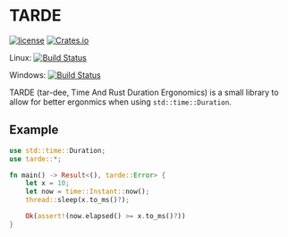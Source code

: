 # TARDE

[![license](https://img.shields.io/badge/license-MIT-blue.svg)](https://github.com/deg4uss3r/tardeblob/master/LICENSE.md) 
[![Crates.io](https://img.shields.io/crates/v/tarde.svg)](https://crates.io/crates/tarde)

Linux: [![Build Status](https://travis-ci.org/deg4uss3r/tarde.svg?branch=master)](https://travis-ci.org/deg4uss3r/tarde)

Windows: [![Build Status](https://ci.appveyor.com/api/projects/status/ejg8c33dn31nhv36/branch/master?svg=true)](https://ci.appveyor.com/project/deg4uss3r/tarde/branch/master)

TARDE (tar-dee, Time And Rust Duration Ergonomics) is a small library to allow for better ergonmics when using `std::time::Duration`.

## Example

```rust
use std::time::Duration;
use tarde::*;

fn main() -> Result<(), tarde::Error> {
    let x = 10;
    let now = time::Instant::now();
    thread::sleep(x.to_ms()?); 

    Ok(assert!(now.elapsed() >= x.to_ms()?))
}
```

